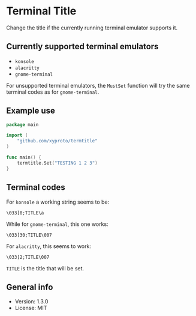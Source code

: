 # Terminal Title

Change the title if the currently running terminal emulator supports it.

## Currently supported terminal emulators

* `konsole`
* `alacritty`
* `gnome-terminal`

For unsupported terminal emulators, the `MustSet` function will try the same terminal codes as for `gnome-terminal`.

## Example use

~~~go
package main

import (
    "github.com/xyproto/termtitle"
)

func main() {
    termtitle.Set("TESTING 1 2 3")
}
~~~

## Terminal codes

For `konsole` a working string seems to be:

    \033]0;TITLE\a

While for `gnome-terminal`, this one works:

    \033]30;TITLE\007

For `alacritty`, this seems to work:

    \033]2;TITLE\007

`TITLE` is the title that will be set.

## General info

* Version: 1.3.0
* License: MIT
